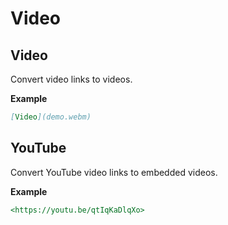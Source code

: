 # Video

## Video

Convert video links to videos.

**Example**

``` markdown
[Video](demo.webm)
```

## YouTube

Convert YouTube video links to embedded videos.

**Example**

``` markdown
<https://youtu.be/qtIqKaDlqXo>
```
